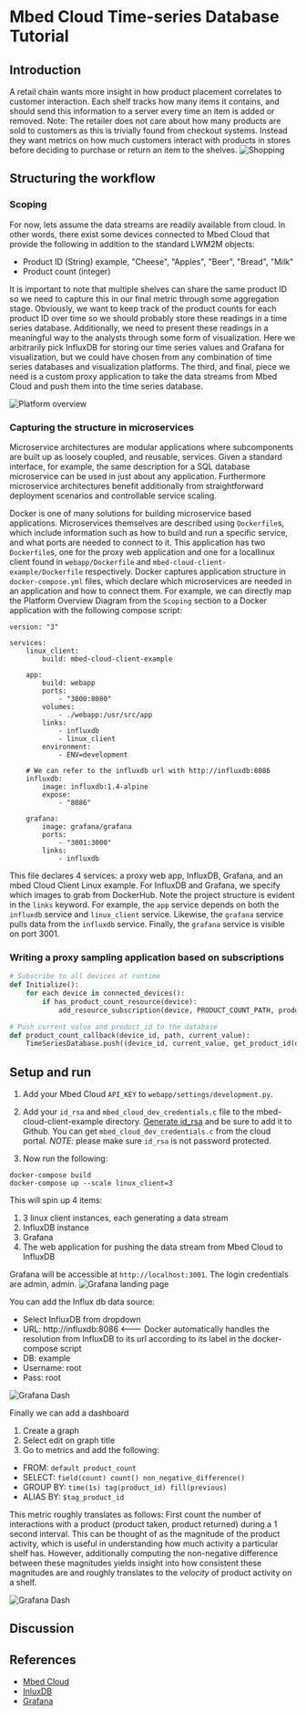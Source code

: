 # Mbed Cloud Time-series Database Tutorial

## Introduction
A retail chain wants more insight in how product placement correlates to customer interaction. 
Each shelf tracks how many items it contains, and should send this information to a server every time an item is added or removed.
Note: The retailer does not care about how many products are sold to customers as this is trivially found from checkout systems. 
Instead they want metrics on how much customers interact with products in stores before deciding to purchase or return an item to the shelves.
![Shopping](https://github.com/ARMmbed/mbed-cloud-tutorial-python-influxdb/blob/cola/docs/images/shopping.png)

## Structuring the workflow

### Scoping
For now, lets assume the data streams are readily available from cloud. In other words, there exist some devices connected to Mbed Cloud that provide the following in addition to the standard LWM2M objects:

* Product ID    (String) example, "Cheese", "Apples", "Beer", "Bread", "Milk"
* Product count (integer)

It is important to note that multiple shelves can share the same product ID so we need to capture this in our final metric through some aggregation stage.
Obviously, we want to keep track of the product counts for each product ID over time so we should probably store these readings in a time series database.
Additionally, we need to present these readings in a meaningful way to the analysts through some form of visualization.
Here we arbitrarily pick InfluxDB for storing our time series values and Grafana for visualization, but we could have chosen from any combination of time series databases and visualization platforms.
The third, and final, piece we need is a custom proxy application to take the data streams from Mbed Cloud and push them into the time series database.


![Platform overview](https://github.com/ARMmbed/mbed-cloud-tutorial-python-influxdb/blob/cola/docs/images/cola-overview.png)

### Capturing the structure in microservices

Microservice architectures are modular applications where subcomponents are built up as loosely coupled, and reusable, services. Given a standard interface, for example, the same description for a SQL database microservice can be used in just about any application. Furthermore microservice architectures benefit additionally from straightforward deployment scenarios and controllable service scaling. 

Docker is one of many solutions for building microservice based applications. Microservices themselves are described using `Dockerfile`s, which include information such as how to build and run a specific service, and what ports are needed to connect to it. This application has two `Dockerfile`s, one for the proxy web application and one for a locallinux client found in `webapp/Dockerfile` and `mbed-cloud-client-example/Dockerfile` respectively. 
Docker captures application structure in `docker-compose.yml` files, which declare which microservices are needed in an application and how to connect them. For example, we can directly map the Platform Overview Diagram from the `Scoping` section to a Docker application with the following compose script:

```
version: "3"

services:
    linux_client:
        build: mbed-cloud-client-example

    app:
        build: webapp
        ports:
            - "3000:8080"
        volumes:
            - ./webapp:/usr/src/app
        links:
            - influxdb
            - linux_client
        environment:
            - ENV=development

    # We can refer to the influxdb url with http://influxdb:8086
    influxdb:
        image: influxdb:1.4-alpine
        expose:
            - "8086"

    grafana:
        image: grafana/grafana
        ports:
            - "3001:3000"
        links:
            - influxdb
```

This file declares 4 services: a proxy web app, InfluxDB, Grafana, and an mbed Cloud Client Linux example. For InfluxDB and Grafana, we specify which images to grab from DockerHub. Note the project structure is evident in the `links` keyword. For example, the `app` service depends on both the `influxdb` service and `linux_client` service. Likewise, the `grafana` service pulls data from the `influxdb` service. Finally, the `grafana` service is visible on port 3001.

### Writing a proxy sampling application based on subscriptions

```python
# Subscribe to all devices at runtime
def Initialize():
    for each device in connected_devices():
        if has_product_count_resource(device):
            add_resource_subscription(device, PRODUCT_COUNT_PATH, product_count_callback)

# Push current value and product_id to the database
def product_count_callback(device_id, path, current_value):
    TimeSeriesDatabase.push((device_id, current_value, get_product_id(device_id)))
```

## Setup and run

1. Add your Mbed Cloud `API_KEY` to `webapp/settings/development.py`.
1. Add your `id_rsa` and `mbed_cloud_dev_credentials.c` file to the mbed-cloud-client-example directory. [Generate id_rsa](https://help.github.com/articles/generating-a-new-ssh-key-and-adding-it-to-the-ssh-agent/#platform-windows) and be sure to add it to Github. You can get `mbed_cloud_dev_credentials.c` from the cloud portal. *NOTE*: please make sure `id_rsa` is not password protected.

1. Now run the following:

```
docker-compose build
docker-compose up --scale linux_client=3
```

This will spin up 4 items:

1. 3 linux client instances, each generating a data stream
1. InfluxDB instance
1. Grafana
1. The web application for pushing the data stream from Mbed Cloud to InfluxDB


Grafana will be accessible at `http://localhost:3001`. The login credentials are admin, admin.
![Grafana landing page](https://github.com/ARMmbed/mbed-cloud-tutorial-python-influxdb/blob/master/docs/images/grafana-login.png)

You can add the Influx db data source:
* Select InfluxDB from dropdown
* URL: http://influxdb:8086 <--- Docker automatically handles the resolution from InfluxDB to its url according to its label in the docker-compose script
* DB: example
* Username: root
* Pass: root

![Grafana Dash](https://github.com/ARMmbed/mbed-cloud-tutorial-python-influxdb/blob/master/docs/images/grafana-data-source.png)

Finally we can add a dashboard

1. Create a graph
1. Select edit on graph title
1. Go to metrics and add the following:
  - FROM: `default product_count`
  - SELECT: `field(count) count() non_negative_difference()`
  - GROUP BY: `time(1s) tag(product_id) fill(previous)`
  - ALIAS BY: `$tag_product_id`

This metric roughly translates as follows: First count the number of interactions with a product (product taken, product returned) during a 1 second interval. This can be thought of as the magnitude of the product activity, which is useful in understanding how much activity a particular shelf has. However, additionally computing the non-negative difference between these magnitudes yields insight into how consistent these magnitudes are and roughly translates to the *velocity* of product activity on a shelf. 

![Grafana Dash](https://github.com/ARMmbed/mbed-cloud-tutorial-python-influxdb/blob/cola/docs/images/grafana-cola.png)

## Discussion

## References

* [Mbed Cloud](https://cloud.mbed.com/docs/v1.2/introduction/index.html)
* [InluxDB](https://www.influxdata.com/time-series-platform/influxdb/)
* [Grafana](https://grafana.com/)

